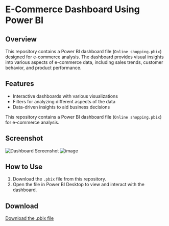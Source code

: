 # E-Commerce Dashboard Using Power BI

## Overview
This repository contains a Power BI dashboard file (`Online shopping.pbix`) designed for e-commerce analysis. The dashboard provides visual insights into various aspects of e-commerce data, including sales trends, customer behavior, and product performance.

## Features
- Interactive dashboards with various visualizations
- Filters for analyzing different aspects of the data
- Data-driven insights to aid business decisions

This repository contains a Power BI dashboard file (`Online shopping.pbix`) for e-commerce analysis.

## Screenshot
![Dashboard Screenshot](https://github.com/venkatmadhu21/E-Commerce-Dashboard-Using-Power-Bi/raw/main/Screenshot%202024-09-09%20191556.png)
![image](https://github.com/user-attachments/assets/3922be08-38d7-48b6-ab8b-cfe38fcfe3e6)


## How to Use
1. Download the `.pbix` file from this repository.
2. Open the file in Power BI Desktop to view and interact with the dashboard.

## Download
[Download the .pbix file](Online%20shopping.pbix)
